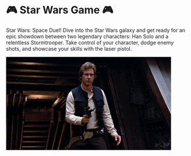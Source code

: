 # 🎮 Star Wars Game 🎮
Star Wars: Space Duel! Dive into the Star Wars galaxy and get ready for an epic showdown between two legendary characters: Han Solo and a relentless Stormtrooper. Take control of your character, dodge enemy shots, and showcase your skills with the laser pistol.

![Han Solo](Img/han-solo.gif)
